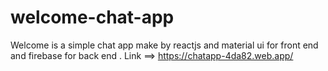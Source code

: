 # welcome-chat-app
Welcome is a simple chat app make by reactjs and material ui for front end
and firebase for back end .
Link ==> https://chatapp-4da82.web.app/
